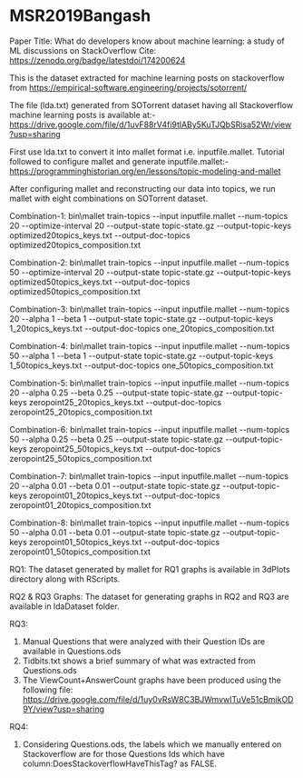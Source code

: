 # MSR2019Bangash
Paper Title: What do developers know about machine learning: a study of ML discussions on StackOverflow
Cite: https://zenodo.org/badge/latestdoi/174200624

This is the dataset extracted for machine learning posts on stackoverflow from https://empirical-software.engineering/projects/sotorrent/

The file (lda.txt) generated from SOTorrent dataset having all Stackoverflow machine learning posts is available at:-
https://drive.google.com/file/d/1uvF88rV4fi9tlABy5KuTJQbSRisa52Wr/view?usp=sharing


First use lda.txt to convert it into mallet format i.e. inputfile.mallet.
Tutorial followed to configure mallet and generate inputfile.mallet:- https://programminghistorian.org/en/lessons/topic-modeling-and-mallet


After configuring mallet and reconstructing our data into topics, we run mallet with eight combinations on SOTorrent dataset.

Combination-1: bin\mallet train-topics  --input inputfile.mallet  --num-topics 20 --optimize-interval 20 --output-state topic-state.gz  --output-topic-keys optimized20topics_keys.txt --output-doc-topics optimized20topics_composition.txt

Combination-2: bin\mallet train-topics  --input inputfile.mallet  --num-topics 50 --optimize-interval 20 --output-state topic-state.gz  --output-topic-keys optimized50topics_keys.txt --output-doc-topics optimized50topics_composition.txt

Combination-3: bin\mallet train-topics  --input inputfile.mallet  --num-topics 20 --alpha 1 --beta 1 --output-state topic-state.gz  --output-topic-keys 1_20topics_keys.txt --output-doc-topics one_20topics_composition.txt

Combination-4: bin\mallet train-topics  --input inputfile.mallet  --num-topics 50 --alpha 1 --beta 1 --output-state topic-state.gz  --output-topic-keys 1_50topics_keys.txt --output-doc-topics one_50topics_composition.txt

Combination-5: bin\mallet train-topics  --input inputfile.mallet  --num-topics 20 --alpha 0.25 --beta 0.25 --output-state topic-state.gz  --output-topic-keys zeropoint25_20topics_keys.txt --output-doc-topics zeropoint25_20topics_composition.txt

Combination-6: bin\mallet train-topics  --input inputfile.mallet  --num-topics 50 --alpha 0.25 --beta 0.25 --output-state topic-state.gz  --output-topic-keys zeropoint25_50topics_keys.txt --output-doc-topics zeropoint25_50topics_composition.txt

Combination-7: bin\mallet train-topics  --input inputfile.mallet  --num-topics 20 --alpha 0.01 --beta 0.01 --output-state topic-state.gz  --output-topic-keys zeropoint01_20topics_keys.txt --output-doc-topics zeropoint01_20topics_composition.txt

Combination-8: bin\mallet train-topics  --input inputfile.mallet  --num-topics 50 --alpha 0.01 --beta 0.01 --output-state topic-state.gz  --output-topic-keys zeropoint01_50topics_keys.txt --output-doc-topics zeropoint01_50topics_composition.txt

RQ1: 
The dataset generated by mallet for RQ1 graphs is available in 3dPlots directory along with RScripts.

RQ2 & RQ3 Graphs:
The dataset for generating graphs in RQ2 and RQ3 are available in ldaDataset folder.

RQ3: 
1. Manual Questions that were analyzed with their Question IDs are available in Questions.ods
2. Tidbits.txt shows a brief summary of what was extracted from Questions.ods
3. The ViewCount+AnswerCount graphs have been produced using the following file:
https://drive.google.com/file/d/1uy0vRsW8C3BJWmvwITuVe51cBmikOD9Y/view?usp=sharing

RQ4:
1. Considering Questions.ods, the labels which we manually entered on Stackoverflow are for those Questions Ids which have column:DoesStackoverflowHaveThisTag? as FALSE.

